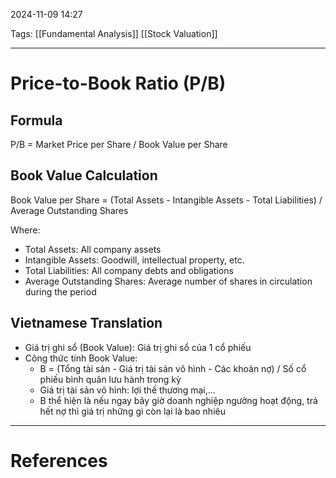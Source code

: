 2024-11-09 14:27

Tags: [[Fundamental Analysis]] [[Stock Valuation]]

---

# Price-to-Book Ratio (P/B)

## Formula

P/B = Market Price per Share / Book Value per Share

## Book Value Calculation

Book Value per Share = (Total Assets - Intangible Assets - Total Liabilities) / Average Outstanding Shares

Where:

- Total Assets: All company assets
- Intangible Assets: Goodwill, intellectual property, etc.
- Total Liabilities: All company debts and obligations
- Average Outstanding Shares: Average number of shares in circulation during the period

## Vietnamese Translation

- Giá trị ghi sổ (Book Value): Giá trị ghi sổ của 1 cổ phiếu
- Công thức tính Book Value:
  - B = (Tổng tài sản - Giá trị tài sản vô hình - Các khoản nợ) / Số cổ phiếu bình quân lưu hành trong kỳ
  - Giá trị tài sản vô hình: lợi thế thương mại,...
  - B thể hiện là nếu ngay bây giờ doanh nghiệp ngường hoạt động, trả hết nợ thì giá trị những gì còn lại là bao nhiêu

---

# References
